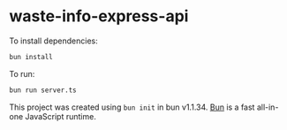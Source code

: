# waste-info-express-api

To install dependencies:

```bash
bun install
```

To run:

```bash
bun run server.ts
```

This project was created using `bun init` in bun v1.1.34. [Bun](https://bun.sh) is a fast all-in-one JavaScript runtime.
